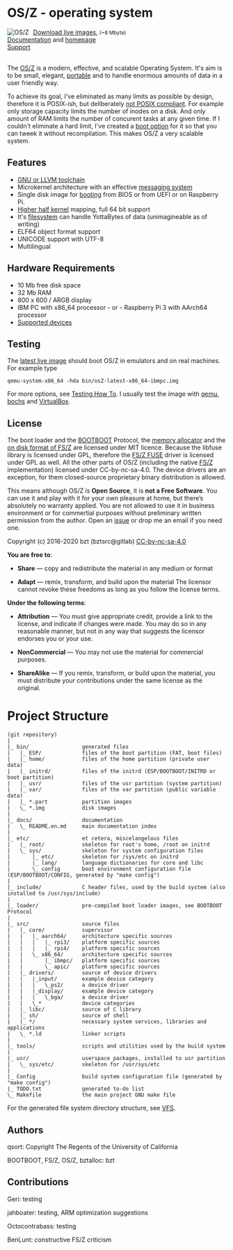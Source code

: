 OS/Z - operating system
=======================

<img align="left" style="margin-right:10px;" alt="OS/Z" src="https://gitlab.com/bztsrc/osz/raw/master/logo.png">
<a href="https://gitlab.com/bztsrc/osz/tree/master/bin/">Download live images</a>,  <small>(~8 Mbyte)</small><br>
<a href="https://gitlab.com/bztsrc/osz/blob/master/docs/README.en.md">Documentation</a> and <a href="https://bztsrc.gitlab.io/osz">homepage</a><br>
<a href="https://gitlab.com/bztsrc/osz/issues">Support</a><br><br>

The [OS/Z](https://bztsrc.gitlab.io/osz) is a modern, effective, and scalable Operating System. It's aim is to be small, elegant,
[portable](https://gitlab.com/bztsrc/osz/blob/master/docs/porting.en.md) and to handle enormous amounts of data in a user friendly way.

To achieve its goal, I've eliminated as many limits as possible by design, therefore it is POSIX-ish, but deliberately
[not POSIX compliant](https://gitlab.com/bztsrc/osz/blob/master/docs/posix.md). For example only storage capacity limits the number
of inodes on a disk. And only amount of RAM limits the number of concurent tasks at any given time. If I couldn't eliminate a hard
limit, I've created a [boot option](https://gitlab.com/bztsrc/osz/blob/master/docs/bootopts.en.md) for it so that you can tweek it
without recompilation. This makes OS/Z a very scalable system.

Features
--------

 - [GNU or LLVM toolchain](https://gitlab.com/bztsrc/osz/blob/master/docs/compile.en.md)
 - Microkernel architecture with an effective [messaging system](https://gitlab.com/bztsrc/osz/blob/master/docs/messages.en.md)
 - Single disk image for [booting](https://gitlab.com/bztsrc/osz/blob/master/docs/boot.en.md) from BIOS or from UEFI or on Raspberry Pi.
 - [Higher half kernel](https://gitlab.com/bztsrc/osz/blob/master/docs/memory.en.md) mapping, full 64 bit support
 - It's [filesystem](https://gitlab.com/bztsrc/osz/blob/master/docs/fs.en.md) can handle YottaBytes of data (unimagineable as of writing)
 - ELF64 object format support
 - UNICODE support with UTF-8
 - Multilingual

Hardware Requirements
---------------------

 - 10 Mb free disk space
 - 32 Mb RAM
 - 800 x 600 / ARGB display
 - IBM PC with x86_64 processor  - or -  Raspberry Pi 3 with AArch64 processor
 - [Supported devices](https://gitlab.com/bztsrc/osz/blob/master/docs/drivers.en.md)

Testing
-------

The [latest live image](https://gitlab.com/bztsrc/osz/raw/master/bin/osZ-latest-x86_64-ibmpc.img) should boot OS/Z in emulators and on real machines. For example type

```shell
qemu-system-x86_64 -hda bin/osZ-latest-x86_64-ibmpc.img
```
For more options, see [Testing How To](https://gitlab.com/bztsrc/osz/blob/master/docs/howto1-testing.en.md). I usually test the image
with [qemu](http://www.qemu.org/), [bochs](http://bochs.sourceforge.net/) and [VirtualBox](https://www.virtualbox.org/).

License
-------

The boot loader and the [BOOTBOOT](https://gitlab.com/bztsrc/bootboot) Protocol, the [memory allocator](http://gitlab.com/bztsrc/bztalloc) and the
[on disk format of FS/Z](https://gitlab.com/bztsrc/osz/blob/master/include/osZ/fsZ.h) are licensed under MIT licence. Because the libfuse
library is licensed under GPL, therefore the [FS/Z FUSE](https://gitlab.com/bztsrc/osz/blob/master/tools/fsZ-fuse.c) driver is licensed under GPL as well.
All the other parts of OS/Z (including the native [FS/Z](https://gitlab.com/bztsrc/osz/blob/master/docs/fs.en.md) implementation) licensed under CC-by-nc-sa-4.0.
The device drivers are an exception, for them closed-source proprietary binary distribution is allowed.

This means although OS/Z is **Open Source**, it is **not a Free Software**. You can use it and play with it for your own pleasure at home, but
there’s absolutely no warranty applied. You are not allowed to use it in business environment or for commertial purposes without preliminary
written permission from the author. Open an [issue](https://gitlab.com/bztsrc/osz/issues) or drop me an email if you need one.

 Copyright (c) 2016-2020 bzt (bztsrc@gitlab) [CC-by-nc-sa-4.0](https://creativecommons.org/licenses/by-nc-sa/4.0/)

**You are free to**:

 - **Share** — copy and redistribute the material in any medium or format

 - **Adapt** — remix, transform, and build upon the material
     The licensor cannot revoke these freedoms as long as you follow
     the license terms.

**Under the following terms**:

 - **Attribution** — You must give appropriate credit, provide a link to
     the license, and indicate if changes were made. You may do so in
     any reasonable manner, but not in any way that suggests the
     licensor endorses you or your use.

 - **NonCommercial** — You may not use the material for commercial purposes.

 - **ShareAlike** — If you remix, transform, or build upon the material,
     you must distribute your contributions under the same license as
     the original.

Project Structure
=================

```
(git repository)
|
|_ bin/                 generated files
|   |_ ESP/             files of the boot partition (FAT, boot files)
|   |_ home/            files of the home partition (private user data)
|   |_ initrd/          files of the initrd (ESP/BOOTBOOT/INITRD or boot partition)
|   |_ usr/             files of the usr partition (system partition)
|   |_ var/             files of the var partition (public variable data)
|   |_ *.part           partition images
|   \_ *.img            disk images
|
|_ docs/                documentation
|   \_ README.en.md     main documentation index
|
|_ etc/                 et cetera, miscelangelous files
|   |_ root/            skeleton for root's home, /root on initrd
|   \_ sys/             skeleton for system configuration files
|       |_ etc/         skeleton for /sys/etc on initrd
|       |_ lang/        language dictionaries for core and libc
|       \_ config       boot environment configuration file (ESP/BOOTBOOT/CONFIG, generated by "make config")
|
|_ include/             C header files, used by the build system (also installed to /usr/sys/include)
|
|_ loader/              pre-compiled boot loader images, see BOOTBOOT Protocol
|
|_ src/                 source files
|   |_ core/            supervisor
|   |   |_ aarch64/     architecture specific sources
|   |   |   |_ rpi3/    platform specific sources
|   |   |   |_ rpi4/    platform specific sources
|   |   \_ x86_64/      architecture specific sources
|   |       |_ ibmpc/   platform specific sources
|   |       \_ apic/    platform specific sources
|   |_ drivers/         source of device drivers
|   |   |_input/        example device category
|   |   |   \_ps2/      a device driver
|   |   |_display/      example device category
|   |   |   \_bga/      a device driver
|   |   \_*             device categories
|   |_ libc/            source of C library
|   |_ sh/              source of shell
|   |_ */               necessary system services, libraries and applications
|   \_ *.ld             linker scripts
|
|_ tools/               scripts and utilities used by the build system
|
|_ usr/                 userspace packages, installed to usr partition
|   \_ sys/etc/         skeleton for /usr/sys/etc
|
|_ Config               build system configuration file (generated by "make config")
|_ TODO.txt             generated to-do list
\_ Makefile             the main project GNU make file
```

For the generated file system directory structure, see [VFS](https://gitlab.com/bztsrc/osz/blob/master/docs/vfs.en.md).

Authors
-------

qsort: Copyright The Regents of the University of California

BOOTBOOT, FS/Z, OS/Z, bztalloc: bzt

Contributions
-------------

Geri: testing

jahboater: testing, ARM optimization suggestions

Octocontrabass: testing

BenLunt: constructive FS/Z criticism
